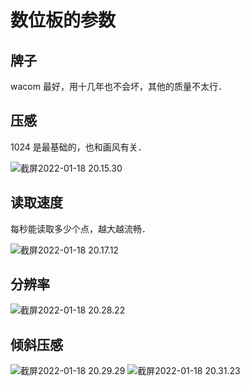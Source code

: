 # 数位板的参数

## 牌子

wacom 最好，用十几年也不会坏，其他的质量不太行．

## 压感

1024 是最基础的，也和画风有关．

<img src="/Users/yangdong/Library/CloudStorage/OneDrive-Personal/Media/Knowledge Base.media/截屏2022-01-18 20.15.30.png" alt="截屏2022-01-18 20.15.30" style="zoom:100%;" />

## 读取速度

每秒能读取多少个点，越大越流畅．

<img src="/Users/yangdong/Library/CloudStorage/OneDrive-Personal/Media/Knowledge Base.media/截屏2022-01-18 20.17.12.png" alt="截屏2022-01-18 20.17.12" style="zoom:100%;" />

## 分辨率

<img src="/Users/yangdong/Library/CloudStorage/OneDrive-Personal/Media/Knowledge Base.media/截屏2022-01-18 20.28.22.png" alt="截屏2022-01-18 20.28.22" style="zoom:100%;" />

## 倾斜压感

<img src="/Users/yangdong/Library/CloudStorage/OneDrive-Personal/Media/Knowledge Base.media/截屏2022-01-18 20.29.29.png" alt="截屏2022-01-18 20.29.29" style="zoom:100%;" />

<img src="/Users/yangdong/Library/CloudStorage/OneDrive-Personal/Media/Knowledge Base.media/截屏2022-01-18 20.31.23.png" alt="截屏2022-01-18 20.31.23" style="zoom:100%;" />
